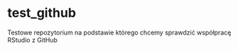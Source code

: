 # test_github
Testowe repozytorium na podstawie którego chcemy sprawdzić współpracę RStudio z GitHub

